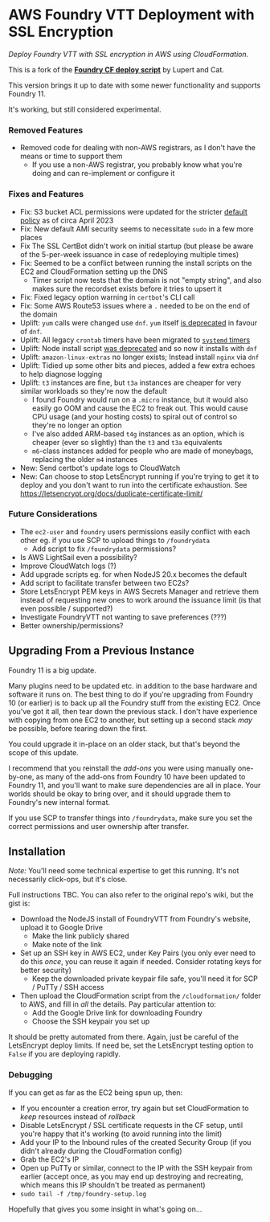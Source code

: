 # AWS Foundry VTT Deployment with SSL Encryption

_Deploy Foundry VTT with SSL encryption in AWS using CloudFormation._

This is a fork of the [**Foundry CF deploy script**](https://github.com/cat-box/aws-foundry-ssl) by Lupert and Cat.

This version brings it up to date with some newer functionality and supports Foundry 11.

It's working, but still considered experimental.

### Removed Features

- Removed code for dealing with non-AWS registrars, as I don't have the means or time to support them
  - If you use a non-AWS registrar, you probably know what you're doing and can re-implement or configure it

### Fixes and Features

- Fix: S3 bucket ACL permissions were updated for the stricter [default policy](https://aws.amazon.com/about-aws/whats-new/2022/12/amazon-s3-automatically-enable-block-public-access-disable-access-control-lists-buckets-april-2023/) as of circa April 2023
- Fix: New default AMI security seems to necessitate `sudo` in a few more places
- Fix The SSL CertBot didn't work on initial startup (but please be aware of the 5-per-week issuance in case of redeploying multiple times)
- Fix: Seemed to be a conflict between running the install scripts on the EC2 and CloudFormation setting up the DNS
  - Timer script now tests that the domain is not "empty string", and also makes sure the recordset exists before it tries to upsert it
- Fix: Fixed legacy option warning in `certbot`'s CLI call
- Fix: Some AWS Route53 issues where a `.` needed to be on the end of the domain
- Uplift: `yum` calls were changed use `dnf`. `yum` itself [is deprecated](https://github.com/rpm-software-management/yum) in favour of `dnf`.
- Uplift: All legacy `crontab` timers have been migrated to [`systemd` timers](https://wiki.archlinux.org/title/Systemd/Timers)
- Uplift: Node install script [was deprecated](https://github.com/nodesource/distributions) and so now it installs with `dnf`
- Uplift: `amazon-linux-extras` no longer exists; Instead install `nginx` via `dnf`
- Uplift: Tidied up some other bits and pieces, added a few extra echoes to help diagnose logging
- Uplift: `t3` instances are fine, but `t3a` instances are cheaper for very similar workloads so they're now the default
  - I found Foundry would run on a `.micro` instance, but it would also easily go OOM and cause the EC2 to freak out. This would cause CPU usage (and your hosting costs) to spiral out of control so they're no longer an option
  - I've also added ARM-based `t4g` instances as an option, which is cheaper (ever so slightly) than the `t3` and `t3a` equivalents
  - `m6`-class instances added for people who are made of moneybags, replacing the older `m4` instances
- New: Send certbot's update logs to CloudWatch
- New: Can choose to stop LetsEncrypt running if you're trying to get it to deploy and you don't want to run into the certificate exhaustion. See https://letsencrypt.org/docs/duplicate-certificate-limit/

### Future Considerations

- The `ec2-user` and `foundry` users permissions easily conflict with each other eg. if you use SCP to upload things to `/foundrydata`
  - Add script to fix `/foundrydata` permissions?
- Is AWS LightSail even a possibility?
- Improve CloudWatch logs (?)
- Add upgrade scripts eg. for when NodeJS 20.x becomes the default
- Add script to facilitate transfer between two EC2s?
- Store LetsEncrypt PEM keys in AWS Secrets Manager and retrieve them instead of requesting new ones to work around the issuance limit (is that even possible / supported?)
- Investigate FoundryVTT not wanting to save preferences (???)
- Better ownership/permissions?

## Upgrading From a Previous Instance

Foundry 11 is a big update.

Many plugins need to be updated etc. in addition to the base hardware and software it runs on. The best thing to do if you're upgrading from Foundry 10 (or earlier) is to back up all the Foundry stuff from the existing EC2. Once you've got it all, then tear down the previous stack. I don't have experience with copying from one EC2 to another, but setting up a second stack _may_ be possible, before tearing down the first.

You could upgrade it in-place on an older stack, but that's beyond the scope of this update.

I recommend that you reinstall the _add-ons_ you were using manually one-by-one, as many of the add-ons from Foundry 10 have been updated to Foundry 11, and you'll want to make sure dependencies are all in place. Your worlds should be okay to bring over, and it should upgrade them to Foundry's new internal format.

If you use SCP to transfer things into `/foundrydata`, make sure you set the correct permissions and user ownership after transfer.

## Installation

_Note:_ You'll need some technical expertise to get this running. It's not necessarily click-ops, but it's close.

Full instructions TBC. You can also refer to the original repo's wiki, but the gist is:

- Download the NodeJS install of FoundryVTT from Foundry's website, upload it to Google Drive
  - Make the link publicly shared
  - Make note of the link
- Set up an SSH key in AWS EC2, under Key Pairs (you only ever need to do this _once_, you can reuse it again if needed. Consider rotating keys for better security)
  - Keep the downloaded private keypair file safe, you'll need it for SCP / PuTTy / SSH access
- Then upload the CloudFormation script from the `/cloudformation/` folder to AWS, and fill in _all_ the details. Pay particular attention to:
  - Add the Google Drive link for downloading Foundry
  - Choose the SSH keypair you set up

It should be pretty automated from there. Again, just be careful of the LetsEncrypt deploy limits. If need be, set the LetsEncrypt testing option to `False` if you are deploying rapidly.

### Debugging

If you can get as far as the EC2 being spun up, then:

- If you encounter a creation error, try again but set CloudFormation to _keep_ resources instead of _rollback_
- Disable LetsEncrypt / SSL certificate requests in the CF setup, until you're happy that it's working (to avoid running into the limit)
- Add your IP to the Inbound rules of the created Security Group (if you didn't already during the CloudFormation config)
- Grab the EC2's IP
- Open up PuTTy or similar, connect to the IP with the SSH keypair from earlier (accept once, as you may end up destroying and recreating, which means this IP shouldn't be treated as permanent)
- `sudo tail -f /tmp/foundry-setup.log`

Hopefully that gives you some insight in what's going on...
